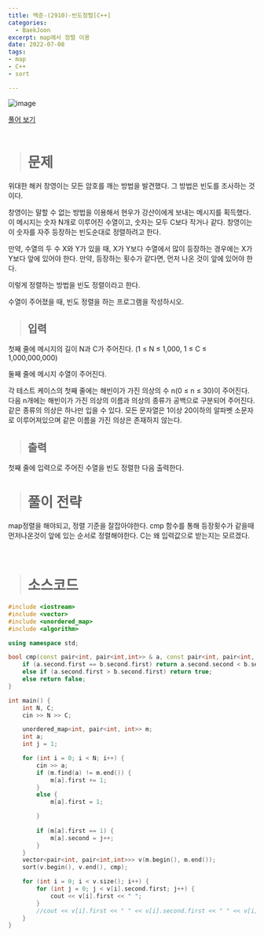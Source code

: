 ```yaml
---
title: 백준-(2910)-빈도정렬[C++]
categories: 
  - BaekJoon
excerpt: map에서 정렬 이용
date: 2022-07-08
tags:
- map
- C++
- sort

---
```


![image](https://user-images.githubusercontent.com/76837780/177891142-817d059d-5308-4467-a16a-8b9366332817.png)

[풀어 보기](https://www.acmicpc.net/problem/2910)
<br/>
<br/>
> # 문제

위대한 해커 창영이는 모든 암호를 깨는 방법을 발견했다. 그 방법은 빈도를 조사하는 것이다.

창영이는 말할 수 없는 방법을 이용해서 현우가 강산이에게 보내는 메시지를 획득했다. 이 메시지는 숫자 N개로 이루어진 수열이고, 숫자는 모두 C보다 작거나 같다. 창영이는 이 숫자를 자주 등장하는 빈도순대로 정렬하려고 한다.

만약, 수열의 두 수 X와 Y가 있을 때, X가 Y보다 수열에서 많이 등장하는 경우에는 X가 Y보다 앞에 있어야 한다. 만약, 등장하는 횟수가 같다면, 먼저 나온 것이 앞에 있어야 한다.

이렇게 정렬하는 방법을 빈도 정렬이라고 한다.

수열이 주어졌을 때, 빈도 정렬을 하는 프로그램을 작성하시오.
<br/>

> ## 입력

첫째 줄에 메시지의 길이 N과 C가 주어진다. (1 ≤ N ≤ 1,000, 1 ≤ C ≤ 1,000,000,000)

둘째 줄에 메시지 수열이 주어진다.

각 테스트 케이스의 첫째 줄에는 해빈이가 가진 의상의 수 n(0 ≤ n ≤ 30)이 주어진다.
다음 n개에는 해빈이가 가진 의상의 이름과 의상의 종류가 공백으로 구분되어 주어진다. 같은 종류의 의상은 하나만 입을 수 있다.
모든 문자열은 1이상 20이하의 알파벳 소문자로 이루어져있으며 같은 이름을 가진 의상은 존재하지 않는다.
<br/>

> ## 출력

첫째 줄에 입력으로 주어진 수열을 빈도 정렬한 다음 출력한다.
<br/>

> # 풀이 전략

map정렬을 해야되고, 정렬 기준을 잘잡아야한다. cmp 함수를 통해 등장횟수가 같을때 먼저나온것이 앞에 있는 순서로 정렬해야한다.
C는 왜 입력값으로 받는지는 모르겠다. 

<br/>

> # 소스코드

```c++ 
#include <iostream>
#include <vector>
#include <unordered_map>
#include <algorithm>

using namespace std;

bool cmp(const pair<int, pair<int,int>> & a, const pair<int, pair<int, int>>& b) {
	if (a.second.first == b.second.first) return a.second.second < b.second.second;
	else if (a.second.first > b.second.first) return true;
	else return false;
}

int main() {
	int N, C;
	cin >> N >> C;

	unordered_map<int, pair<int, int>> m;
	int a;
	int j = 1;

	for (int i = 0; i < N; i++) {
		cin >> a;
		if (m.find(a) != m.end()) {
			m[a].first += 1;
		}
		else {
			m[a].first = 1;

		}
		
		if (m[a].first == 1) {
			m[a].second = j++;
		}	
	}
	vector<pair<int, pair<int,int>>> v(m.begin(), m.end());
	sort(v.begin(), v.end(), cmp);

	for (int i = 0; i < v.size(); i++) {
		for (int j = 0; j < v[i].second.first; j++) {
			cout << v[i].first << " ";
		}		
		//cout << v[i].first << " " << v[i].second.first << " " << v[i].second.second << "\n";
	}
}
```
<br />

  
